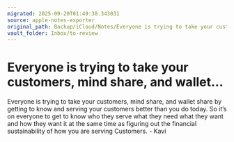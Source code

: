 ```yaml
---
migrated: 2025-09-20T01:49:30.343031
source: apple-notes-exporter
original_path: Backup/iCloud/Notes/Everyone is trying to take your customers, mind share, and wallet….md
vault_folder: Inbox/to-review
---
```

# Everyone is trying to take your customers, mind share, and wallet…

Everyone is trying to take your customers, mind share, and wallet share by getting to know and serving your customers better than you do today. So it’s on everyone to get to know who they serve what they need what they want and how they want it at the same time as figuring out the financial sustainability of how you are serving Customers. - Kavi
